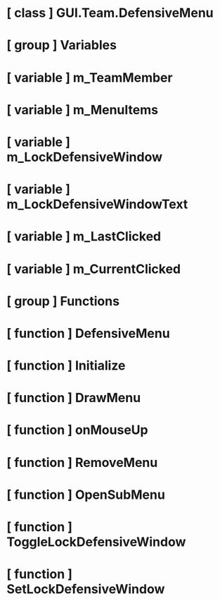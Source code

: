# [ class ] GUI.Team.DefensiveMenu

# [ group ] Variables

# [ variable ] m_TeamMember

# [ variable ] m_MenuItems

# [ variable ] m_LockDefensiveWindow

# [ variable ] m_LockDefensiveWindowText

# [ variable ] m_LastClicked

# [ variable ] m_CurrentClicked

# [ group ] Functions

# [ function ] DefensiveMenu

# [ function ] Initialize

# [ function ] DrawMenu

# [ function ] onMouseUp

# [ function ] RemoveMenu

# [ function ] OpenSubMenu

# [ function ] ToggleLockDefensiveWindow

# [ function ] SetLockDefensiveWindow


